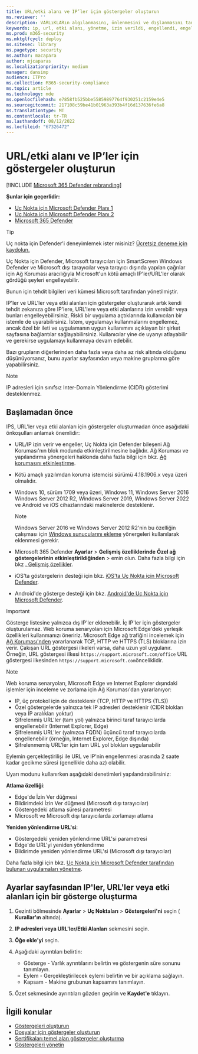 ```yaml
---
title: URL/etki alanı ve IP’ler için göstergeler oluşturun
ms.reviewer: ''
description: VARLıKLARın algılanmasını, önlenmesini ve dışlanmasını tanımlayan IP'ler ve URL'ler/etki alanları için göstergeler oluşturun.
keywords: ip, url, etki alanı, yönetme, izin verildi, engellendi, engelle, temiz, kötü amaçlı, dosya karması, IP adresi, URL'ler, etki alanı
ms.prod: m365-security
ms.mktglfcycl: deploy
ms.sitesec: library
ms.pagetype: security
ms.author: macapara
author: mjcaparas
ms.localizationpriority: medium
manager: dansimp
audience: ITPro
ms.collection: M365-security-compliance
ms.topic: article
ms.technology: mde
ms.openlocfilehash: e7858fb525bbe55859897764f930251c2159e4e5
ms.sourcegitcommit: 217108c59be41b01963a393b4f16d137636fe6a8
ms.translationtype: MT
ms.contentlocale: tr-TR
ms.lasthandoff: 08/12/2022
ms.locfileid: "67326472"
---
```

# <a name="create-indicators-for-ips-and-urlsdomains"></a>URL/etki alanı ve IP’ler için göstergeler oluşturun

[!INCLUDE [Microsoft 365 Defender rebranding](../../includes/microsoft-defender.md)]

**Şunlar için geçerlidir:**
- [Uç Nokta için Microsoft Defender Planı 1](https://go.microsoft.com/fwlink/p/?linkid=2154037)
- [Uç Nokta için Microsoft Defender Planı 2](https://go.microsoft.com/fwlink/p/?linkid=2154037)
- [Microsoft 365 Defender](https://go.microsoft.com/fwlink/?linkid=2118804)

> [!TIP]
> Uç nokta için Defender'i deneyimlemek ister misiniz? [Ücretsiz deneme için kaydolun.](https://www.microsoft.com/WindowsForBusiness/windows-atp?ocid=docs-wdatp-automationexclusionlist-abovefoldlink)

Uç Nokta için Defender, Microsoft tarayıcıları için SmartScreen Windows Defender ve Microsoft dışı tarayıcılar veya tarayıcı dışında yapılan çağrılar için Ağ Koruması aracılığıyla Microsoft'un kötü amaçlı IP'ler/URL'ler olarak gördüğü şeyleri engelleyebilir.

Bunun için tehdit bilgileri veri kümesi Microsoft tarafından yönetilmiştir.

IP'ler ve URL'ler veya etki alanları için göstergeler oluşturarak artık kendi tehdit zekanıza göre IP'lere, URL'lere veya etki alanlarına izin verebilir veya bunları engelleyebilirsiniz. Riskli bir uygulama açtıklarında kullanıcıları bir istemle de uyarabilirsiniz. İstem, uygulamayı kullanmalarını engellemez, ancak özel bir ileti ve uygulamanın uygun kullanımını açıklayan bir şirket sayfasına bağlantılar sağlayabilirsiniz. Kullanıcılar yine de uyarıyı atlayabilir ve gerekirse uygulamayı kullanmaya devam edebilir.

Bazı grupların diğerlerinden daha fazla veya daha az risk altında olduğunu düşünüyorsanız, bunu ayarlar sayfasından veya makine gruplarına göre yapabilirsiniz.

> [!NOTE]
> IP adresleri için sınıfsız Inter-Domain Yönlendirme (CIDR) gösterimi desteklenmez.

## <a name="before-you-begin"></a>Başlamadan önce

IPS, URL'ler veya etki alanları için göstergeler oluşturmadan önce aşağıdaki önkoşulları anlamak önemlidir:

- URL/IP izin verir ve engeller, Uç Nokta için Defender bileşeni Ağ Koruması'nın blok modunda etkinleştirilmesine bağlıdır. Ağ Koruması ve yapılandırma yönergeleri hakkında daha fazla bilgi için bkz. [Ağ korumasını etkinleştirme](enable-network-protection.md).
- Kötü amaçlı yazılımdan koruma istemcisi sürümü 4.18.1906.x veya üzeri olmalıdır. 
- Windows 10, sürüm 1709 veya üzeri, Windows 11, Windows Server 2016 Windows Server 2012 R2, Windows Server 2019, Windows Server 2022 ve Android ve iOS cihazlarındaki makinelerde desteklenir.

    > [!NOTE]
    > Windows Server 2016 ve Windows Server 2012 R2'nin bu özelliğin çalışması için [Windows sunucularını ekleme](configure-server-endpoints.md#windows-server-2012-r2-and-windows-server-2016) yönergeleri kullanılarak eklenmesi gerekir.

- Microsoft 365 Defender **Ayarlar** \> **Gelişmiş özelliklerinde** **Özel ağ göstergelerinin** **etkinleştirildiğinden** \> emin olun. Daha fazla bilgi için bkz [. Gelişmiş özellikler](advanced-features.md).
- iOS'ta göstergelerin desteği için bkz. [iOS'ta Uç Nokta için Microsoft Defender](/microsoft-365/security/defender-endpoint/ios-configure-features#configure-custom-indicators).
- Android'de gösterge desteği için bkz. [Android'de Uç Nokta için Microsoft Defender](/microsoft-365/security/defender-endpoint/android-configure#configure-custom-indicators).

> [!IMPORTANT]
> Gösterge listesine yalnızca dış IP'ler eklenebilir. İç IP'ler için göstergeler oluşturulamaz.
> Web koruma senaryoları için Microsoft Edge'deki yerleşik özellikleri kullanmanızı öneririz. Microsoft Edge ağ trafiğini incelemek için [Ağ Koruması'nden](network-protection.md) yararlanarak TCP, HTTP ve HTTPS (TLS) bloklarına izin verir.
> Çakışan URL göstergesi ilkeleri varsa, daha uzun yol uygulanır. Örneğin, URL göstergesi ilkesi `https://support.microsoft.com/office` URL göstergesi ilkesinden `https://support.microsoft.com`önceliklidir.

> [!NOTE]
> Web koruma senaryoları, Microsoft Edge ve Internet Explorer dışındaki işlemler için inceleme ve zorlama için Ağ Koruması'dan yararlanıyor:
>
> - IP, üç protokol için de desteklenir (TCP, HTTP ve HTTPS (TLS))
> - Özel göstergelerde yalnızca tek IP adresleri desteklenir (CIDR blokları veya IP aralıkları yoktur)
> - Şifrelenmiş URL'ler (tam yol) yalnızca birinci taraf tarayıcılarda engellenebilir (Internet Explorer, Edge)
> - Şifrelenmiş URL'ler (yalnızca FQDN) üçüncü taraf tarayıcılarda engellenebilir (örneğin, Internet Explorer, Edge dışında)
> - Şifrelenmemiş URL'ler için tam URL yol blokları uygulanabilir
>
> Eylemin gerçekleştirilişi ile URL ve IP'nin engellenmesi arasında 2 saate kadar gecikme süresi (genellikle daha az) olabilir.

Uyarı modunu kullanırken aşağıdaki denetimleri yapılandırabilirsiniz:

**Atlama özelliği**:

- Edge'de İzin Ver düğmesi
- Bildirimdeki İzin Ver düğmesi (Microsoft dışı tarayıcılar)
- Göstergedeki atlama süresi parametresi
- Microsoft ve Microsoft dışı tarayıcılarda zorlamayı atlama

**Yeniden yönlendirme URL'si**:

- Göstergedeki yeniden yönlendirme URL'si parametresi
- Edge'de URL'yi yeniden yönlendirme
- Bildirimde yeniden yönlendirme URL'si (Microsoft dışı tarayıcılar)

Daha fazla bilgi için bkz. [Uç Nokta için Microsoft Defender tarafından bulunan uygulamaları yönetme](/cloud-app-security/mde-govern).

## <a name="create-an-indicator-for-ips-urls-or-domains-from-the-settings-page"></a>Ayarlar sayfasından IP'ler, URL'ler veya etki alanları için bir gösterge oluşturma

1. Gezinti bölmesinde **Ayarlar** \> **Uç Noktaları** \> **Göstergeleri'ni** seçin ( **Kurallar'ın** altında).

2. **IP adresleri veya URL'ler/Etki Alanları** sekmesini seçin.

3. **Öğe ekle'yi** seçin.

4. Aşağıdaki ayrıntıları belirtin:
   - Gösterge - Varlık ayrıntılarını belirtin ve göstergenin süre sonunu tanımlayın.
   - Eylem - Gerçekleştirilecek eylemi belirtin ve bir açıklama sağlayın.
   - Kapsam - Makine grubunun kapsamını tanımlayın.

5. Özet sekmesinde ayrıntıları gözden geçirin ve **Kaydet'e** tıklayın.

## <a name="related-topics"></a>İlgili konular

- [Göstergeleri oluşturun](manage-indicators.md)
- [Dosyalar için göstergeler oluşturun](indicator-file.md)
- [Sertifikaları temel alan göstergeler oluşturma](indicator-certificates.md)
- [Göstergeleri yönetin](indicator-manage.md)
